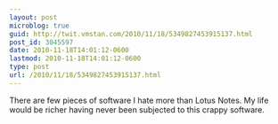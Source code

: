 ```yaml
---
layout: post
microblog: true
guid: http://twit.vmstan.com/2010/11/18/5349827453915137.html
post_id: 3045597
date: 2010-11-18T14:01:12-0600
lastmod: 2010-11-18T14:01:12-0600
type: post
url: /2010/11/18/5349827453915137.html
---
```

There are few pieces of software I hate more than Lotus Notes. My life would be richer having never been subjected to this crappy software.

